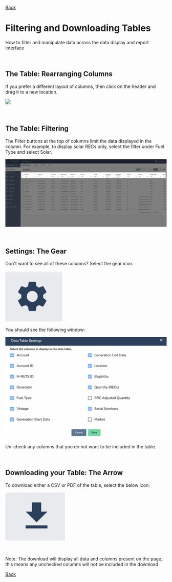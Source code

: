 [Back](https://mrets.github.io/Help/index)

# Filtering and Downloading Tables

How to filter and manipulate data across the data display and report interface

<br>

## The Table: Rearranging Columns

If you prefer a different layout of columns, then click on the header and drag it to a new location. 

![](https://github.com/mrets/photos/blob/master/filtering_tables1.gif?raw=true)

<br>

## The Table: Filtering

The Filter buttons at the top of columns limit the data displayed in the column. For example, to display solar RECs only, select the filter under Fuel Type and select Solar.

![](https://github.com/markmrets/photos/blob/master/filtering%201%20.png?raw=true)

<br>

## Settings: The Gear

Don't want to see all of these columns? Select the gear icon.

![](https://github.com/markmrets/photos/blob/master/new%20gear%20.png?raw=true)

You should see the following window:

![](https://github.com/markmrets/photos/blob/master/new%20data%20table%20settings.png?raw=true)

Un-check any columns that you do not want to be included in the table.

<br>

## Downloading your Table: The Arrow

To download either a CSV or PDF of the table, select the below icon:

![](https://github.com/markmrets/photos/blob/master/new%20download.png?raw=true)

<br>

Note: The download will display all data and columns present on the page, this means any unchecked columns will not be included in the download.

[Back](https://mrets.github.io/Help/index)

